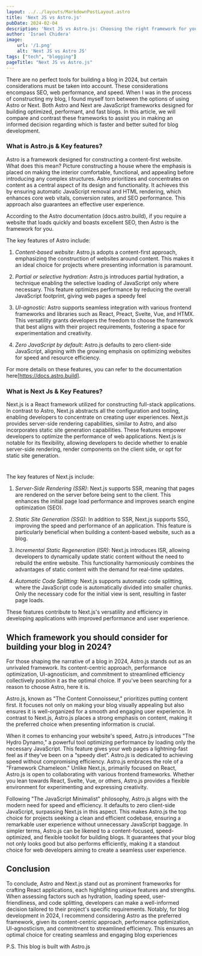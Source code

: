 ```yaml
---
layout: ../../layouts/MarkdownPostLayout.astro
title: 'Next JS vs Astro.js'
pubDate: 2024-02-04
description: 'Next JS vs Astro.js: Choosing the right framework for your blog in 2024'
author: 'Israel Chidera'
image:
    url: '/1.png'
    alt: 'Next JS vs Astro JS'
tags: ["tech", "blogging"]
pageTitle: "Next JS vs Astro.js"
---
```


There are no perfect tools for building a blog in 2024, but certain considerations must be taken into account. These considerations encompass SEO, web performance, and speed. When I was in the process of constructing my blog, I found myself torn between the options of using Astro or Next. Both Astro and Next are JavaScript frameworks designed for building optimized, performant, and fast blogs. In this article, we will compare and contrast these frameworks to assist you in making an informed decision regarding which is faster and better suited for blog development.

### What is Astro.js & Key features?
Astro is a framework designed for constructing a content-first website. What does this mean? Picture constructing a house where the emphasis is placed on making the interior comfortable, functional, and appealing before introducing any complex structures. Astro prioritizes and concentrates on content as a central aspect of its design and functionality. It achieves this by ensuring automatic JavaScript removal and HTML rendering, which enhances core web vitals, conversion rates, and SEO performance. This approach also guarantees an effective user experience.

According to the Astro documentation (docs.astro.build), if you require a website that loads quickly and boasts excellent SEO, then Astro is the framework for you.

The key features of Astro include:
1. *Content-based website*: Astro.js adopts a content-first approach, emphasizing the construction of websites around content. This makes it an ideal choice for projects where presenting information is paramount.

2. *Partial or selective hydration*: Astro.js introduces partial hydration, a technique enabling the selective loading of JavaScript only where necessary. This feature optimizes performance by reducing the overall JavaScript footprint, giving web pages a speedy feel

3. *UI-agnostic*: Astro supports seamless integration with various frontend frameworks and libraries such as React, Preact, Svelte, Vue, and HTMX. This versatility grants developers the freedom to choose the framework that best aligns with their project requirements, fostering a space for experimentation and creativity.

4. *Zero JavaScript by default*: Astro.js defaults to zero client-side JavaScript, aligning with the growing emphasis on optimizing websites for speed and resource efficiency.

For more details on these features, you can refer to the documentation here[https://docs.astro.build].

### What is Next Js & Key Features?
Next.js is a React framework utilized for constructing full-stack applications. In contrast to Astro, Next.js abstracts all the configuration and tooling, enabling developers to concentrate on creating user experiences. Next.js provides server-side rendering capabilities, similar to Astro, and also incorporates static site generation capabilities. These features empower developers to optimize the performance of web applications. Next.js is notable for its flexibility, allowing developers to decide whether to enable server-side rendering, render components on the client side, or opt for static site generation.

#

The key features of Next.js include:
1. *Server-Side Rendering (SSR)*: Next.js supports SSR, meaning that pages are rendered on the server before being sent to the client. This enhances the initial page load performance and improves search engine optimization (SEO).

2. *Static Site Generation (SSG)*: In addition to SSR, Next.js supports SSG, improving the speed and performance of an application. This feature is particularly beneficial when building a content-based website, such as a blog.

3. *Incremental Static Regeneration (ISR)*: Next.js introduces ISR, allowing developers to dynamically update static content without the need to rebuild the entire website. This functionality harmoniously combines the advantages of static content with the demand for real-time updates.

4. *Automatic Code Splitting*: Next.js supports automatic code splitting, where the JavaScript code is automatically divided into smaller chunks. Only the necessary code for the initial view is sent, resulting in faster page loads.

These features contribute to Next.js's versatility and efficiency in developing applications with improved performance and user experience.

## Which framework you should consider for building your blog in 2024?
For those shaping the narrative of a blog in 2024, Astro.js stands out as an unrivaled framework. Its content-centric approach, performance optimization, UI-agnosticism, and commitment to streamlined efficiency collectively position it as the optimal choice. If you've been searching for a reason to choose Astro, here it is.

Astro.js, known as "The Content Connoisseur," prioritizes putting content first. It focuses not only on making your blog visually appealing but also ensures it is well-organized for a smooth and engaging user experience. In contrast to Next.js, Astro.js places a strong emphasis on content, making it the preferred choice when presenting information is crucial.

When it comes to enhancing your website's speed, Astro.js introduces "The Hydro Dynamo," a powerful tool optimizing performance by loading only the necessary JavaScript. This feature gives your web pages a lightning-fast feel as if they've been on a “speedy diet”. Astro.js is dedicated to achieving speed without compromising efficiency.
Astro.js embraces the role of a "Framework Chameleon." Unlike Next.js, primarily focused on React, Astro.js is open to collaborating with various frontend frameworks. Whether you lean towards React, Svelte, Vue, or others, Astro.js provides a flexible environment for experimenting and expressing creativity.

Following "The JavaScript Minimalist" philosophy, Astro.js aligns with the modern need for speed and efficiency. It defaults to zero client-side JavaScript, surpassing Next.js in this aspect. This makes Astro.js the top choice for projects seeking a clean and efficient codebase, ensuring a remarkable user experience without unnecessary JavaScript baggage.
In simpler terms, Astro.js can be likened to a content-focused, speed-optimized, and flexible toolkit for building blogs. It guarantees that your blog not only looks good but also performs efficiently, making it a standout choice for web developers aiming to create a seamless user experience.


## Conclusion
To conclude, Astro and Next.js stand out as prominent frameworks for crafting React applications, each highlighting unique features and strengths. When assessing factors such as hydration, loading speed, user-friendliness, and code splitting, developers can make a well-informed decision tailored to their project's specific requirements. Notably, for blog development in 2024, I recommend considering Astro as the preferred framework, given its content-centric approach, performance optimization, UI-agnosticism, and commitment to streamlined efficiency. This ensures an optimal choice for creating seamless and engaging blog experiences

P.S. This blog is built with Astro.js